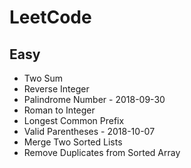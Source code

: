 # LeetCode 

## Easy

+ Two Sum
+ Reverse Integer
+ Palindrome Number                          - 2018-09-30
+ Roman to Integer
+ Longest Common Prefix   
+ Valid Parentheses                          - 2018-10-07
+ Merge Two Sorted Lists  
+ Remove Duplicates from Sorted Array    

